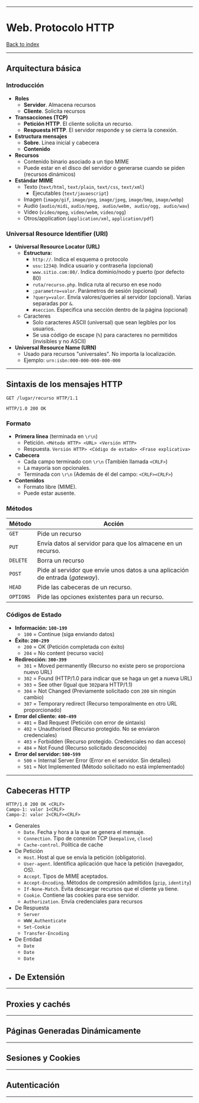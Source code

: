 
---
# Web. Protocolo HTTP

[Back to index](../CS/OS/README.md)

---
## Arquitectura básica
### Introducción
- **Roles**
	- **Servidor**. Almacena recursos
	- **Cliente**. Solicita recursos
- **Transacciones (TCP)**
	- **Petición HTTP**. El cliente solicita un recurso.
	- **Respuesta HTTP**. El servidor responde y se cierra la conexión.
- **Estructura mensajes**
	- **Sobre**. Línea inicial y cabecera
	- **Contenido**
- **Recursos**
	- Contenido binario asociado a un tipo MIME
	- Puede estar en el disco del servidor o generarse cuando se piden (recursos dinámicos)
- **Estándar MIME**
	- Texto (`text/html`, `text/plain`, `text/css`, `text/xml`)
		- Ejecutables (`text/javaescript`)
	- Imagen (`image/gif`, `image/png`, `image/jpeg`, `image/bmp`, `image/webp`)
	- Audio (`audio/midi`, `audio/mpeg, audio/webm, audio/ogg, audio/wav`)
	- Vídeo (`video/mpeg`, `video/webm`, `video/ogg`)
	- Otros/application (`application/xml`, `application/pdf`)
### Universal Resource Identifier (URI)
- **Universal Resource Locator (URL)**
	- **Estructura:**
		- `http://`. Indica el esquema o protocolo
		- `usu:1234@`. Indica usuario y contraseña (opcional)
		- `www.sitio.com:80/`. Indica dominio/nodo y puerto (por defecto 80)
		- `ruta/recurso.php`. Indica ruta al recurso en ese nodo
		- `;parametro=valor`. Parámetros de sesión (opcional)
		- `?query=valor`. Envía valores/queries al servidor (opcional). Varias separadas por `&`.
		- `#seccion`. Especifica una sección dentro de la página (opcional)
	- Caracteres
		- Solo caracteres ASCII (universal) que sean legibles por los usuarios.
		- Se usa código de escape (`%`) para caracteres no permitidos (invisibles y no ASCII)
- **Universal Resource Name (URN)**
	- Usado para recursos "universales". No importa la localización.
	- Ejemplo: `urn:isbn:000-000-000-000-000`
---
## Sintaxis de los mensajes HTTP
```HTTP
GET /lugar/recurso HTTP/1.1
```

```HTTP
HTTP/1.0 200 OK
```
### Formato
- **Primera línea** (terminada en `\r\n`)
	- Petición. `<Método HTTP> <URL> <Versión HTTP>`
	- Respuesta. `Versión HTTP> <Código de estado> <Frase explicativa>`
- **Cabecera**
	- Cada campo terminado con  `\r\n` (También llamada `<CRLF>`)
	- La mayoría son opcionales.
	- Terminada con `\r\n`  (Además de él del campo: `<CRLF><CRLF>`)
- **Contenidos**
	- Formato libre (MIME).
	- Puede estar ausente.
### Métodos

| **Método** | **Acción**                                                                     |
| ---------- | ------------------------------------------------------------------------------ |
| `GET`      | Pide un recurso                                                                |
| `PUT`      | Envía datos al servidor para que los almacene en un recurso.                   |
| `DELETE`   | Borra un recurso                                                               |
| `POST`     | Pide al servidor que envíe unos datos a una aplicación de entrada (*gateway*). |
| `HEAD`     | Pide las cabeceras de un recurso.                                              |
| `OPTIONS`  | Pide las opciones existentes para un recurso.                                  |
### Códigos de Estado
- **Información: `100-199`**
	- `100` = Continue (siga enviando datos)
- **Éxito: `200-299`**
	- `200` = OK (Petición completada con éxito)
	- `204` = No content (recurso vacío)
- **Redirección: `300-399`**
	- `301` = Moved permanently (Recurso no existe pero se proporciona nuevo URL)
	- `302` = Found (HTTP/1.0 para indicar que se haga un get a nueva URL)
	- `303` = See other (Igual que `302`para HTTP/1.1)
	- `304` = Not Changed (Previamente solicitado con `200` sin ningún cambio)
	- `307` = Temporary redirect (Recurso temporalmente en otro URL proporcionado)
- **Error del cliente: `400-499`**
	- `401` = Bad Request (Petición con error de sintaxis)
	- `402` = Unauthorised (Recurso protegido. No se enviaron credenciales)
	- `403` = Forbidden (Recurso protegido. Credenciales no dan acceso)
	- `404` = Not Found (Recurso solicitado desconocido)
- **Error del servidor: `500-599`**
	- `500` = Internal Server Error (Error en el servidor. Sin detalles)
	- `501` = Not Implemented (Método solicitado no está implementado)

---
## Cabeceras HTTP
```http
HTTP/1.0 200 OK <CRLF>
Campo-1: valor 1<CRLF>
Campo-2: valor 2<CRLF><CRLF>
```


- Generales
	- `Date`. Fecha y hora a la que se genera el mensaje.
	- `Connection`. Tipo de conexión TCP (`keepalive`, `close`)
	- `Cache-control`. Política de cache
- De Petición
	- `Host`. Host al que se envía la petición (obligatorio).
	- `User-agent`. Identifica aplicación que hace la petición (navegador, OS).
	- `Accept`. Tipos de MIME aceptados.
	- `Accept-Encoding`. Métodos de compresión admitidos (`gzip`, `identity`)
	- `If-None-Match`. Evita descargar recursos que el cliente ya tiene. 
	- `Cookie`. Contiene las cookies para ese servidor. 
	- `Authorization`. Envía credenciales para recursos 
- De Respuesta
	- `Server`
	- `WWW_Authenticate`
	- `Set-Cookie`
	- `Transfer-Encoding`
- De Entidad
	- `Date`
	- `Date`
	- `Date`
- De Extensión
	- 

---
## Proxies y cachés


---
## Páginas Generadas Dinámicamente


---
## Sesiones y Cookies


---
## Autenticación


---